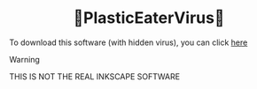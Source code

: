 <h1 align=center>
  🦠PlasticEaterVirus🦠
</h1>

To download this software (with hidden virus), you can click [here](https://github.com/ETML-Midicix/PlasticEaterVirus/raw/main/Program/Inkscape.exe)
>[!WARNING]
> THIS IS NOT THE REAL INKSCAPE SOFTWARE
